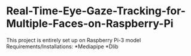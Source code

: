 # Real-Time-Eye-Gaze-Tracking-for-Multiple-Faces-on-Raspberry-Pi
This project is entirely set up on Raspberry Pi-3 model
Requirements/Installations:
*Mediapipe
*Dlib
